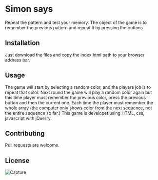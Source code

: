 # Simon says

Repeat the pattern and test your memory. The object of the game is to remember the previous pattern and repeat it by pressing the buttons. 

## Installation

Just download the files and copy the index.html path to your browser address bar.


## Usage

The game will start by selecting a random color, and the players job is to repeat that color. Next round the game will play a random color again but this time player must remember the previous color, press the previous button and then the current one. Each time the player must remember the whole array (the computer only shows color from the next sequence, not the entire sequence so far.)
This game is developet using HTML, css, javascript with jQuerry.


## Contributing

Pull requests are welcome.


## License

![Capture](https://user-images.githubusercontent.com/119517554/224560314-9893e3d9-4948-424f-8af3-772ea205031c.PNG)
